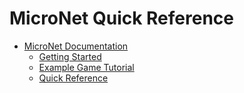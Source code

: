# MicroNet Quick Reference

* [MicroNet Documentation](../index.md)
  * [Getting Started](../gettingstarted/index.md)
  * [Example Game Tutorial](../tutorial/index.md)
  * [Quick Reference](./index.md)
